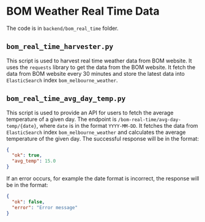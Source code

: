 # BOM Weather Real Time Data

The code is in `backend/bom_real_time` folder.

## `bom_real_time_harvester.py`

This script is used to harvest real time weather data from BOM website. It uses the `requests` library to get the data from the BOM website. It fetch the data from BOM website every 30 minutes and store the latest data into `ElasticSearch` index `bom_melbourne_weather`.

## `bom_real_time_avg_day_temp.py`

This script is used to provide an API for users to fetch the average temperature of a given day. The endpoint is `/bom-real-time/avg-day-temp/{date}`, where `date` is in the format `YYYY-MM-DD`. It fetches the data from `ElasticSearch` index `bom_melbourne_weather` and calculates the average temperature of the given day. The successful response will be in the format:

```json
{
  "ok": true,
  "avg_temp": 15.0
}
```

If an error occurs, for example the date format is incorrect, the response will be in the format:

```json
{
  "ok": false,
  "error": "Error message"
}
```
